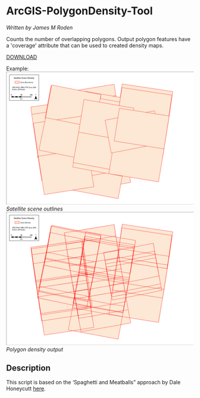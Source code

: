 # ArcGIS-PolygonDensity-Tool
*Written by James M Roden*

Counts the number of overlapping polygons. Output polygon features have a 'coverage' attribute that can be used to created density maps. 

[DOWNLOAD](https://github.com/GISJMR/ArcGIS-PolygonDensity-Tool/raw/master/PolygonDensity.zip)

Example:
![polygon_bound](https://github.com/GISJMR/ArcGIS-PolygonDensity-Tool/blob/master/boundaries.png?raw=true)
*Satellite scene outlines*
![polygon_density](https://github.com/GISJMR/ArcGIS-PolygonDensity-Tool/blob/master/density.png?raw=true)
*Polygon density output*

## Description
This script is based on the ‘Spaghetti and Meatballs” approach by Dale Honeycutt [here](https://blogs.esri.com/esri/arcgis/2012/11/13/spaghetti_and_meatballs/).
